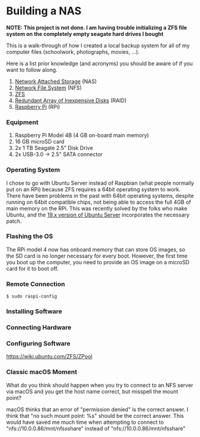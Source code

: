 
# Building a NAS

**NOTE: This project is not done. I am having trouble initializing a ZFS file system on the completely empty seagate hard drives I bought**

This is a walk-through of how I created a local backup system for all of my computer files (schoolwork, photographs, movies, ...).

Here is a list prior knowledge (and acronyms) you should be aware of if you want to follow along.

1. [Network Attached Storage](https://en.wikipedia.org/wiki/Network-attached_storage) (NAS)
2. [Network File System](https://en.wikipedia.org/wiki/Network_File_System) (NFS)
3. [ZFS](https://en.wikipedia.org/wiki/ZFS)
4. [Redundant Array of Inexpensive Disks](https://en.wikipedia.org/wiki/RAID) (RAID)
5. [Raspberry Pi](https://en.wikipedia.org/wiki/Raspberry_Pi) (RPi)

### Equipment

1. Raspberry Pi Model 4B (4 GB on-board main memory)
2. 16 GB microSD card
3. 2x 1 TB Seagate 2.5" Disk Drive
4. 2x USB-3.0 -> 2.5" SATA connector

### Operating System

I chose to go with Ubuntu Server instead of Raspbian (what people normally put on an RPi) because ZFS requires a 64bit operating system to work. There have been problems in the past with 64bit operating systems, despite running on 64bit compatible chips, not being able to access the full 4GB of main memory on the RPi. This was recently solved by the folks who make Ubuntu, and the [19.x version of Ubuntu Server](https://ubuntu.com/download/raspberry-pi) incorporates the necessary patch.

### Flashing the OS

The RPi model 4 now has onboard memory that can store OS images, so the SD card is no longer necessary for every boot. However, the first time you boot up the computer, you need to provide an OS image on a microSD card for it to boot off.

### Remote Connection

```
$ sudo raspi-config
```

### Installing Software

### Connecting Hardware

### Configuring Software

https://wiki.ubuntu.com/ZFS/ZPool

### Classic macOS Moment

What do you think should happen when you try to connect to an NFS server via macOS and you get the host name correct, but misspell the mount point?

macOS thinks that an error of "permission denied" is the correct answer. I think that "no such mount point: %s" should be the correct answer. This would have saved me much time when attempting to connect to "nfs://10.0.0.86/mnt/nfs*s*share" instead of "nfs://10.0.0.86/mnt/nfsshare"



